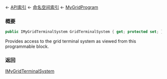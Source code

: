 ← [API索引](Api-Index) ← [命名空间索引](Namespace-Index) ← [MyGridProgram](Sandbox.ModAPI.Ingame.MyGridProgram)

### 概要

```csharp
public IMyGridTerminalSystem GridTerminalSystem { get; protected set; }
```

Provides access to the grid terminal system as viewed from this programmable block.

### 返回

[IMyGridTerminalSystem](Sandbox.ModAPI.Ingame.IMyGridTerminalSystem)

